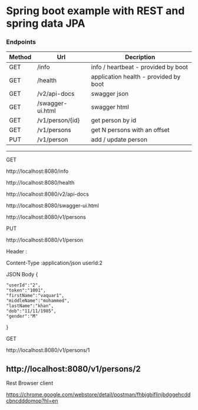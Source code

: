 # Spring boot example with REST and spring data JPA


### Endpoints

| Method | Url | Decription |
| ------ | --- | ---------- |
| GET    |/info  | info / heartbeat - provided by boot |
| GET    |/health| application health - provided by boot |
| GET    |/v2/api-docs    | swagger json |
| GET    |/swagger-ui.html| swagger html |
| GET    |/v1/person/{id}| get person by id |
| GET    |/v1/persons    | get N persons with an offset|
| PUT    |/v1/person     | add / update person|

-----------------------------------------------------------------------------------------------
GET 

http://localhost:8080/info

http://localhost:8080/health

http://localhost:8080/v2/api-docs

http://localhost:8080/swagger-ui.html

http://localhost:8080/v1/persons


PUT

http://localhost:8080/v1/person

Header :

Content-Type :application/json
userId:2

JSON 
Body 
{
	
	"userId":"2",
	"token":"1001",
	"firstName":"vaquar1",
	"middleName":"mohammed",
	"lastName":"khan",
	"dob":"11/11/1985",
	"gender":"M"
}




GET 

http://localhost:8080/v1/persons/1


http://localhost:8080/v1/persons/2
-----------------------------------------------------------------------------------------------

Rest Browser client

https://chrome.google.com/webstore/detail/postman/fhbjgbiflinjbdggehcddcbncdddomop?hl=en
